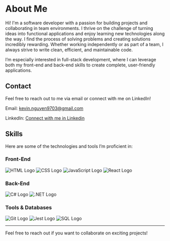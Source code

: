 # About Me

Hi! I'm a software developer with a passion for building projects and collaborating in team environments. I thrive on the challenge of turning ideas into functional applications and enjoy learning new technologies along the way. I find the process of solving problems and creating solutions incredibly rewarding. Whether working independently or as part of a team, I always strive to write clean, efficient, and maintainable code.

I’m especially interested in full-stack development, where I can leverage both my front-end and back-end skills to create complete, user-friendly applications.

## Contact

Feel free to reach out to me via email or connect with me on LinkedIn!

 Email: kevin.nguyen9703@gmail.com
  
 LinkedIn: [Connect with me in Linkedin](https://www.linkedin.com/in/kevin-nguyen23/) 


## Skills

Here are some of the technologies and tools I’m proficient in:

### Front-End
![HTML Logo](https://img.shields.io/badge/-HTML5-000000?style=for-the-badge&logo=html5&logoColor=E34F26) ![CSS Logo](https://img.shields.io/badge/-CSS3-000000?style=for-the-badge&logo=css3&logoColor=1572B6) ![JavaScript Logo](https://img.shields.io/badge/-JavaScript-000000?style=for-the-badge&logo=javascript&logoColor=F7DF1E) ![React Logo](https://img.shields.io/badge/-React-000000?style=for-the-badge&logo=react&logoColor=61DAFB)

### Back-End
![C# Logo](https://img.shields.io/badge/-C%23-000000?style=for-the-badge&logo=c-sharp&logoColor=239120) ![.NET Logo](https://img.shields.io/badge/-NET-000000?style=for-the-badge&logo=.net&logoColor=512BD4)

### Tools & Databases
![Git Logo](https://img.shields.io/badge/-Git-000000?style=for-the-badge&logo=git&logoColor=F05032) ![Jest Logo](https://img.shields.io/badge/-Jest-000000?style=for-the-badge&logo=jest&logoColor=99425B) ![SQL Logo](https://img.shields.io/badge/-SQL-000000?style=for-the-badge&logo=sql&logoColor=F29111)

---

Feel free to reach out if you want to collaborate on exciting projects!


